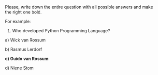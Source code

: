 Please, write down the entire question with all possible answers and make the right one bold.

For example:

1. Who developed Python Programming Language?

a) Wick van Rossum

b) Rasmus Lerdorf

**c) Guido van Rossum**

d) Niene Stom